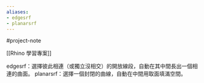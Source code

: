 ```yaml
---
aliases:
- edgesrf
- planarsrf
---
```


#project-note 

[[Rhino 學習專案]]


edgesrf：選擇彼此相連（或獨立沒相交）的開放線段，自動在其中間長出一個相連的曲面。
planarsrf：選擇一個封閉的曲線，自動在中間用取面填滿空間。